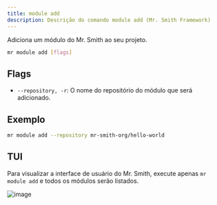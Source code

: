 ```yaml
---
title: module add
description: Descrição do comando module add (Mr. Smith Framework)
---
```


Adiciona um módulo do Mr. Smith ao seu projeto.

```bash
mr module add [flags]
```

## Flags
- `--repository, -r`: O nome do repositório do módulo que será adicionado.

## Exemplo

```bash
mr module add --repository mr-smith-org/hello-world
```

## TUI

Para visualizar a interface de usuário do Mr. Smith, execute apenas `mr module add` e todos os módulos serão listados.

![image](https://github.com/user-attachments/assets/a47b81c0-7098-4899-ab14-8a891d0dc312)